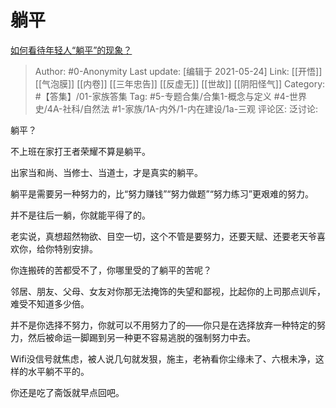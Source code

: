 # 躺平
[如何看待年轻人“躺平”的现象？](https://www.zhihu.com/question/459392094/answer/1902335451)

> Author: #0-Anonymity
> Last update: [编辑于 2021-05-24]
> Link: [[开悟]] [[气泡膜]] [[内卷]] [[三年忠告]] [[反虚无]] [[世故]] [[阴阳怪气]]
> Category: #【答集】/01-家族答集
> Tag: #5-专题合集/合集1-概念与定义 #4-世界史/4A-社科/自然法 #1-家族/1A-内外/1-内在建设/1a-三观
> 评论区:
> 泛讨论:

躺平？

不上班在家打王者荣耀不算是躺平。

出家当和尚、当修士、当道士，才是真实的躺平。

躺平是需要另一种努力的，比“努力赚钱”“努力做题”“努力练习”更艰难的努力。

并不是往后一躺，你就能平得了的。

老实说，真想超然物欲、目空一切，这个不管是要努力，还要天赋、还要老天爷喜欢你，给你特别安排。

你连搬砖的苦都受不了，你哪里受的了躺平的苦呢？

邻居、朋友、父母、女友对你那无法掩饰的失望和鄙视，比起你的上司那点训斥，难受不知道多少倍。

并不是你选择不努力，你就可以不用努力了的——你只是在选择放弃一种特定的努力，然后被命运一脚踢到另一种更不容易逃脱的强制努力中去。

Wifi没信号就焦虑，被人说几句就发狠，施主，老衲看你尘缘未了、六根未净，这样的水平躺不平的。

你还是吃了斋饭就早点回吧。
